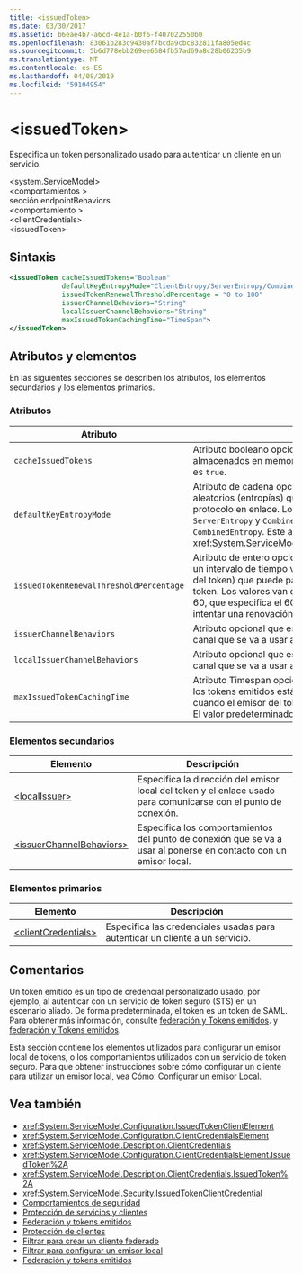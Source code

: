 ```yaml
---
title: <issuedToken>
ms.date: 03/30/2017
ms.assetid: b6eae4b7-a6cd-4e1a-b0f6-f407022550b0
ms.openlocfilehash: 83061b283c9430af7bcda9cbc832811fa805ed4c
ms.sourcegitcommit: 5b6d778ebb269ee6684fb57ad69a8c28b06235b9
ms.translationtype: MT
ms.contentlocale: es-ES
ms.lasthandoff: 04/08/2019
ms.locfileid: "59104954"
---
```

# <a name="issuedtoken"></a>\<issuedToken>
Especifica un token personalizado usado para autenticar un cliente en un servicio.  
  
 \<system.ServiceModel>  
\<comportamientos >  
sección endpointBehaviors  
\<comportamiento >  
\<clientCredentials>  
\<issuedToken>  
  
## <a name="syntax"></a>Sintaxis  
  
```xml  
<issuedToken cacheIssuedTokens="Boolean"
             defaultKeyEntropyMode="ClientEntropy/ServerEntropy/CombinedEntropy"
             issuedTokenRenewalThresholdPercentage = "0 to 100"
             issuerChannelBehaviors="String"
             localIssuerChannelBehaviors="String"
             maxIssuedTokenCachingTime="TimeSpan">
</issuedToken>
```  
  
## <a name="attributes-and-elements"></a>Atributos y elementos  
 En las siguientes secciones se describen los atributos, los elementos secundarios y los elementos primarios.  
  
### <a name="attributes"></a>Atributos  
  
|Atributo|Descripción|  
|---------------|-----------------|  
|`cacheIssuedTokens`|Atributo booleano opcional que especifica si los tokens están almacenados en memoria caché. De manera predeterminada, es `true`.|  
|`defaultKeyEntropyMode`|Atributo de cadena opcional que especifica los valores aleatorios (entropías) que se usan para las operaciones del protocolo en enlace. Los valores incluyen `ClientEntropy`, `ServerEntropy` y `CombinedEntropy`. El valor predeterminado es `CombinedEntropy`. Este atributo es del tipo <xref:System.ServiceModel.Security.SecurityKeyEntropyMode>.|  
|`issuedTokenRenewalThresholdPercentage`|Atributo de entero opcional que especifica el porcentaje de un intervalo de tiempo válido (proporcionado por el emisor del token) que puede pasar antes de que se renueve un token. Los valores van de 0 a 100. El valor predeterminado es 60, que especifica el 60% de los pasos de tiempo antes de intentar una renovación.|  
|`issuerChannelBehaviors`|Atributo opcional que especifica los comportamientos del canal que se va a usar al comunicar con el emisor.|  
|`localIssuerChannelBehaviors`|Atributo opcional que especifica los comportamientos del canal que se va a usar al comunicar con el emisor local.|  
|`maxIssuedTokenCachingTime`|Atributo Timespan opcional que especifica la duración que los tokens emitidos están almacenados en memoria caché cuando el emisor del token (un STS) no especifica una hora. El valor predeterminado es "10675199.02:48:05.4775807".|  
  
### <a name="child-elements"></a>Elementos secundarios  
  
|Elemento|Descripción|  
|-------------|-----------------|  
|[\<localIssuer>](../../../../../docs/framework/configure-apps/file-schema/wcf/localissuer.md)|Especifica la dirección del emisor local del token y el enlace usado para comunicarse con el punto de conexión.|  
|[\<issuerChannelBehaviors>](../../../../../docs/framework/configure-apps/file-schema/wcf/issuerchannelbehaviors-element.md)|Especifica los comportamientos del punto de conexión que se va a usar al ponerse en contacto con un emisor local.|  
  
### <a name="parent-elements"></a>Elementos primarios  
  
|Elemento|Descripción|  
|-------------|-----------------|  
|[\<clientCredentials>](../../../../../docs/framework/configure-apps/file-schema/wcf/clientcredentials.md)|Especifica las credenciales usadas para autenticar un cliente a un servicio.|  
  
## <a name="remarks"></a>Comentarios  
 Un token emitido es un tipo de credencial personalizado usado, por ejemplo, al autenticar con un servicio de token seguro (STS) en un escenario aliado. De forma predeterminada, el token es un token de SAML. Para obtener más información, consulte [federación y Tokens emitidos](../../../../../docs/framework/wcf/feature-details/federation-and-issued-tokens.md). y [federación y Tokens emitidos](../../../../../docs/framework/wcf/feature-details/federation-and-issued-tokens.md).  
  
 Esta sección contiene los elementos utilizados para configurar un emisor local de tokens, o los comportamientos utilizados con un servicio de token seguro. Para que obtener instrucciones sobre cómo configurar un cliente para utilizar un emisor local, vea [Cómo: Configurar un emisor Local](../../../../../docs/framework/wcf/feature-details/how-to-configure-a-local-issuer.md).  
  
## <a name="see-also"></a>Vea también

- <xref:System.ServiceModel.Configuration.IssuedTokenClientElement>
- <xref:System.ServiceModel.Configuration.ClientCredentialsElement>
- <xref:System.ServiceModel.Description.ClientCredentials>
- <xref:System.ServiceModel.Configuration.ClientCredentialsElement.IssuedToken%2A>
- <xref:System.ServiceModel.Description.ClientCredentials.IssuedToken%2A>
- <xref:System.ServiceModel.Security.IssuedTokenClientCredential>
- [Comportamientos de seguridad](../../../../../docs/framework/wcf/feature-details/security-behaviors-in-wcf.md)
- [Protección de servicios y clientes](../../../../../docs/framework/wcf/feature-details/securing-services-and-clients.md)
- [Federación y tokens emitidos](../../../../../docs/framework/wcf/feature-details/federation-and-issued-tokens.md)
- [Protección de clientes](../../../../../docs/framework/wcf/securing-clients.md)
- [Filtrar para crear un cliente federado](../../../../../docs/framework/wcf/feature-details/how-to-create-a-federated-client.md)
- [Filtrar para configurar un emisor local](../../../../../docs/framework/wcf/feature-details/how-to-configure-a-local-issuer.md)
- [Federación y tokens emitidos](../../../../../docs/framework/wcf/feature-details/federation-and-issued-tokens.md)

